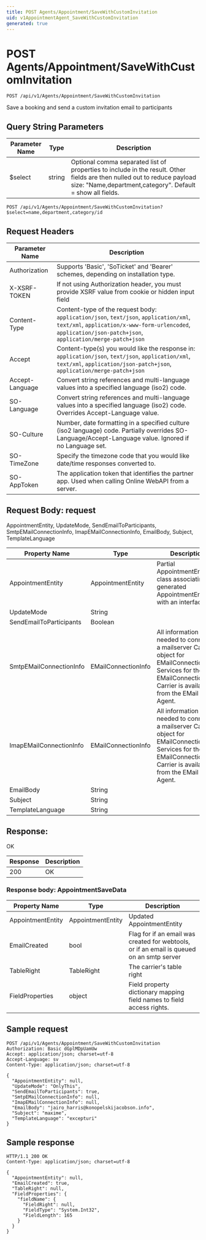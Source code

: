 ```yaml
---
title: POST Agents/Appointment/SaveWithCustomInvitation
uid: v1AppointmentAgent_SaveWithCustomInvitation
generated: true
---
```


# POST Agents/Appointment/SaveWithCustomInvitation

```http
POST /api/v1/Agents/Appointment/SaveWithCustomInvitation
```

Save a booking and send a custom invitation email to participants







## Query String Parameters

| Parameter Name | Type |  Description |
|----------------|------|--------------|
| $select | string |  Optional comma separated list of properties to include in the result. Other fields are then nulled out to reduce payload size: "Name,department,category". Default = show all fields. |

```http
POST /api/v1/Agents/Appointment/SaveWithCustomInvitation?$select=name,department,category/id
```


## Request Headers

| Parameter Name | Description |
|----------------|-------------|
| Authorization  | Supports 'Basic', 'SoTicket' and 'Bearer' schemes, depending on installation type. |
| X-XSRF-TOKEN   | If not using Authorization header, you must provide XSRF value from cookie or hidden input field |
| Content-Type | Content-type of the request body: `application/json`, `text/json`, `application/xml`, `text/xml`, `application/x-www-form-urlencoded`, `application/json-patch+json`, `application/merge-patch+json` |
| Accept         | Content-type(s) you would like the response in: `application/json`, `text/json`, `application/xml`, `text/xml`, `application/json-patch+json`, `application/merge-patch+json` |
| Accept-Language | Convert string references and multi-language values into a specified language (iso2) code. |
| SO-Language | Convert string references and multi-language values into a specified language (iso2) code. Overrides Accept-Language value. |
| SO-Culture | Number, date formatting in a specified culture (iso2 language) code. Partially overrides SO-Language/Accept-Language value. Ignored if no Language set. |
| SO-TimeZone | Specify the timezone code that you would like date/time responses converted to. |
| SO-AppToken | The application token that identifies the partner app. Used when calling Online WebAPI from a server. |

## Request Body: request 

AppointmentEntity, UpdateMode, SendEmailToParticipants, SmtpEMailConnectionInfo, ImapEMailConnectionInfo, EmailBody, Subject, TemplateLanguage 

| Property Name | Type |  Description |
|----------------|------|--------------|
| AppointmentEntity | AppointmentEntity | Partial AppointmentEntity class associating the generated AppointmentEntity with an interface. |
| UpdateMode | String |  |
| SendEmailToParticipants | Boolean |  |
| SmtpEMailConnectionInfo | EMailConnectionInfo | All information needed to connect to a mailserver <para /> Carrier object for EMailConnectionInfo. Services for the EMailConnectionInfo Carrier is available from the <see cref="T:SuperOffice.CRM.Services.IEMailAgent">EMail Agent</see>. |
| ImapEMailConnectionInfo | EMailConnectionInfo | All information needed to connect to a mailserver <para /> Carrier object for EMailConnectionInfo. Services for the EMailConnectionInfo Carrier is available from the <see cref="T:SuperOffice.CRM.Services.IEMailAgent">EMail Agent</see>. |
| EmailBody | String |  |
| Subject | String |  |
| TemplateLanguage | String |  |

## Response:

OK

| Response | Description |
|----------------|-------------|
| 200 | OK |

### Response body: AppointmentSaveData

| Property Name | Type |  Description |
|----------------|------|--------------|
| AppointmentEntity | AppointmentEntity | Updated AppointmentEntity |
| EmailCreated | bool | Flag for if an email was created for webtools, or if an email is queued on an smtp server |
| TableRight | TableRight | The carrier's table right |
| FieldProperties | object | Field property dictionary mapping field names to field access rights. |

## Sample request

```http!
POST /api/v1/Agents/Appointment/SaveWithCustomInvitation
Authorization: Basic dGplMDpUamUw
Accept: application/json; charset=utf-8
Accept-Language: sv
Content-Type: application/json; charset=utf-8

{
  "AppointmentEntity": null,
  "UpdateMode": "OnlyThis",
  "SendEmailToParticipants": true,
  "SmtpEMailConnectionInfo": null,
  "ImapEMailConnectionInfo": null,
  "EmailBody": "jairo_harris@konopelskijacobson.info",
  "Subject": "maxime",
  "TemplateLanguage": "excepturi"
}
```

## Sample response

```http_
HTTP/1.1 200 OK
Content-Type: application/json; charset=utf-8

{
  "AppointmentEntity": null,
  "EmailCreated": true,
  "TableRight": null,
  "FieldProperties": {
    "fieldName": {
      "FieldRight": null,
      "FieldType": "System.Int32",
      "FieldLength": 165
    }
  }
}
```
